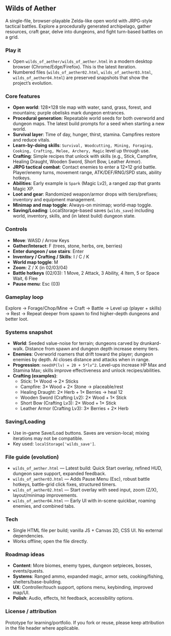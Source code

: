 ## Wilds of Aether

A single-file, browser-playable Zelda-like open world with JRPG-style tactical battles. Explore a procedurally generated archipelago, gather resources, craft gear, delve into dungeons, and fight turn-based battles on a grid.

### Play it
- Open `wilds_of_aether/wilds_of_aether.html` in a modern desktop browser (Chrome/Edge/Firefox). This is the latest iteration.
- Numbered files (`wilds_of_aether02.html`, `wilds_of_aether03.html`, `wilds_of_aether04.html`) are preserved snapshots that show the project’s evolution.

### Core features
- **Open world**: 128×128 tile map with water, sand, grass, forest, and mountains; purple obelisks mark dungeon entrances.
- **Procedural generation**: Repeatable world seeds for both overworld and dungeon maps. The latest build prompts for a seed when starting a new world.
- **Survival layer**: Time of day, hunger, thirst, stamina. Campfires restore and reduce vitals.
- **Learn-by-doing skills**: `Survival, Woodcutting, Mining, Foraging, Cooking, Crafting, Melee, Archery, Magic` level up through use.
- **Crafting**: Simple recipes that unlock with skills (e.g., Stick, Campfire, Healing Draught, Wooden Sword, Short Bow, Leather Armor).
- **JRPG tactical combat**: Contact enemies to enter a 12×12 grid battle. Player/enemy turns, movement range, ATK/DEF/RNG/SPD stats, ability hotkeys.
- **Abilities**: Early example is `Spark` (Magic Lv2), a ranged zap that grants Magic XP.
- **Loot and gear**: Randomized weapon/armor drops with tiers/prefixes; inventory and equipment management.
- **Minimap and map toggle**: Always-on minimap; world-map toggle.
- **Saving/Loading**: LocalStorage-based saves (`wilds_save`) including world, inventory, skills, and (in latest build) dungeon state.

### Controls
- **Move**: WASD / Arrow Keys
- **Gather/Interact**: F (trees, stone, herbs, ore, berries)
- **Enter dungeon / use stairs**: Enter
- **Inventory / Crafting / Skills**: I / C / K
- **World map toggle**: M
- **Zoom**: Z / X (in 02/03/04)
- **Battle hotkeys** (02/03): 1 Move, 2 Attack, 3 Ability, 4 Item, 5 or Space Wait, 6 Flee
- **Pause menu**: Esc (03)

### Gameplay loop
Explore → Forage/Chop/Mine → Craft → Battle → Level up (player + skills) → Rest → Repeat deeper from spawn to find higher-depth dungeons and better loot.

### Systems snapshot
- **World**: Seeded value-noise for terrain; dungeons carved by drunkard-walk. Distance from spawn and dungeon depth increase enemy tiers.
- **Enemies**: Overworld roamers that drift toward the player; dungeon enemies by depth. AI closes distance and attacks when in range.
- **Progression**: `needXP(lv) = 20 + 5*lv^2`. Level-ups increase HP Max and Stamina Max; skills improve effectiveness and unlock recipes/abilities.
- **Crafting (examples)**:
  - Stick: 1× Wood → 2× Sticks
  - Campfire: 3× Wood + 2× Stone → placeable/rest
  - Healing Draught: 2× Herb + 1× Berries → heal 12
  - Wooden Sword (Crafting Lv2): 2× Wood + 1× Stick
  - Short Bow (Crafting Lv3): 2× Wood + 1× Stick
  - Leather Armor (Crafting Lv3): 3× Berries + 2× Herb

### Saving/Loading
- Use in-game Save/Load buttons. Saves are version-local; mixing iterations may not be compatible.
- Key used: `localStorage['wilds_save']`.

### File guide (evolution)
- `wilds_of_aether.html` — Latest build: Quick Start overlay, refined HUD, dungeon save support, expanded feedback.
- `wilds_of_aether03.html` — Adds Pause Menu (Esc), robust battle hotkeys, battle-grid click fixes, structured timers.
- `wilds_of_aether02.html` — Start overlay with seed input, zoom (Z/X), layout/minimap improvements.
- `wilds_of_aether04.html` — Early UI with in-scene quickbar, roaming enemies, and combined tabs.

### Tech
- Single HTML file per build; vanilla JS + Canvas 2D, CSS UI. No external dependencies.
- Works offline; open the file directly.

### Roadmap ideas
- **Content**: More biomes, enemy types, dungeon setpieces, bosses, events/quests.
- **Systems**: Ranged ammo, expanded magic, armor sets, cooking/fishing, shelters/base-building.
- **UX**: Controller/touch support, options menu, keybinding, improved map/UI.
- **Polish**: Audio, effects, hit feedback, accessibility options.

### License / attribution
Prototype for learning/portfolio. If you fork or reuse, please keep attribution in the file header where applicable.
